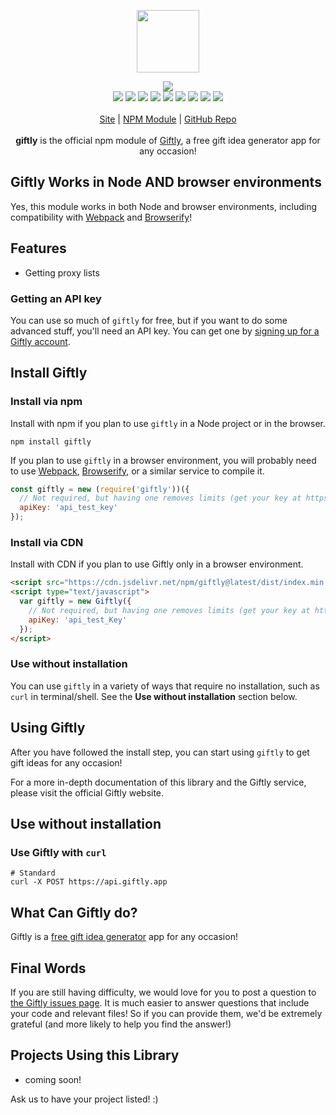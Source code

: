 <p align="center">
  <a href="https://cdn.itwcreativeworks.com/assets/giftly/images/logo/giftly-brandmark-black-x.svg">
    <img src="https://cdn.itwcreativeworks.com/assets/giftly/images/logo/giftly-brandmark-black-x.svg" width="100px">
  </a>
</p>

<p align="center">
  <img src="https://img.shields.io/github/package-json/v/giftly/giftly.svg">
  <br>
  <img src="https://img.shields.io/librariesio/release/npm/giftly.svg">
  <img src="https://img.shields.io/bundlephobia/min/giftly.svg">
  <img src="https://img.shields.io/codeclimate/maintainability-percentage/giftly/giftly.svg">
  <img src="https://img.shields.io/npm/dm/giftly.svg">
  <img src="https://img.shields.io/node/v/giftly.svg">
  <img src="https://img.shields.io/website/https/giftly.app.svg">
  <img src="https://img.shields.io/github/license/giftly/giftly.svg">
  <img src="https://img.shields.io/github/contributors/giftly/giftly.svg">
  <img src="https://img.shields.io/github/last-commit/giftly/giftly.svg">
  <br>
  <br>
  <a href="https://giftly.app">Site</a> | <a href="https://www.npmjs.com/package/giftly">NPM Module</a> | <a href="https://github.com/giftly/giftly">GitHub Repo</a>
  <br>
  <br>
  <strong>giftly</strong> is the official npm module of <a href="https://giftly.app">Giftly</a>, a free gift idea generator app for any occasion!
</p>

## Giftly Works in Node AND browser environments
Yes, this module works in both Node and browser environments, including compatibility with [Webpack](https://www.npmjs.com/package/webpack) and [Browserify](https://www.npmjs.com/package/browserify)!

## Features
* Getting proxy lists

### Getting an API key
You can use so much of `giftly` for free, but if you want to do some advanced stuff, you'll need an API key. You can get one by [signing up for a Giftly account](https://giftly.app/authentication/signup).

## Install Giftly
### Install via npm
Install with npm if you plan to use `giftly` in a Node project or in the browser.
```shell
npm install giftly
```
If you plan to use `giftly` in a browser environment, you will probably need to use [Webpack](https://www.npmjs.com/package/webpack), [Browserify](https://www.npmjs.com/package/browserify), or a similar service to compile it.

```js
const giftly = new (require('giftly'))({
  // Not required, but having one removes limits (get your key at https://giftly.app).
  apiKey: 'api_test_key'
});
```

### Install via CDN
Install with CDN if you plan to use Giftly only in a browser environment.
```html
<script src="https://cdn.jsdelivr.net/npm/giftly@latest/dist/index.min.js"></script>
<script type="text/javascript">
  var giftly = new Giftly({
    // Not required, but having one removes limits (get your key at https://giftly.app).
    apiKey: 'api_test_Key'
  });
</script>
```

### Use without installation
You can use `giftly` in a variety of ways that require no installation, such as `curl` in terminal/shell. See the **Use without installation** section below.

## Using Giftly
After you have followed the install step, you can start using `giftly` to get gift ideas for any occasion!

For a more in-depth documentation of this library and the Giftly service, please visit the official Giftly website.

## Use without installation
### Use Giftly with `curl`
```shell
# Standard
curl -X POST https://api.giftly.app
```

## What Can Giftly do?
Giftly is a [free gift idea generator](https://giftly.app) app for any occasion!

## Final Words
If you are still having difficulty, we would love for you to post
a question to [the Giftly issues page](https://github.com/giftly/giftly/issues). It is much easier to answer questions that include your code and relevant files! So if you can provide them, we'd be extremely grateful (and more likely to help you find the answer!)

## Projects Using this Library
* coming soon!

Ask us to have your project listed! :)
